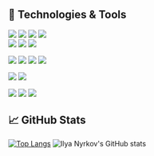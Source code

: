 <!-- Introduction -->

## 🔧 Technologies & Tools
<!-- Technology shields -->
<!-- Programming languages -->
![](https://img.shields.io/badge/Code-Golang-informational?style=flat&logo=go&logoColor=white&color=2bbc8a)
![](https://img.shields.io/badge/Code-Python-informational?style=flat&logo=python&logoColor=white&color=2bbc8a)
![](https://img.shields.io/badge/Code-C++-informational?style=flat&logo=cplusplus&logoColor=white&color=2bbc8a)
![](https://img.shields.io/badge/Code-C-informational?style=flat&logo=c&logoColor=white&color=2bbc8a) <br />
![](https://img.shields.io/badge/Code-C_Sharp-informational?style=flat&logo=csharp&logoColor=white&color=2bbc8a) 
![](https://img.shields.io/badge/Code-Rust-informational?style=flat&logo=rust&logoColor=white&color=2bbc8a)
![](https://img.shields.io/badge/Code-Erlang-informational?style=flat&logo=erlang&logoColor=white&color=2bbc8a)
<!-- Tools -->
![](https://img.shields.io/badge/Tools-Make-informational?style=flat&logo=cmake&logoColor=white&color=2bbc8a)
![](https://img.shields.io/badge/Shell-Bash-informational?style=flat&logo=gnubash&logoColor=white&color=2bbc8a)
![](https://img.shields.io/badge/Tools-Kubernetes-informational?style=flat&logo=kubernetes&logoColor=white&color=2bbc8a)
![](https://img.shields.io/badge/Tools-Docker-informational?style=flat&logo=docker&logoColor=white&color=2bbc8a)
<!-- Operating systems -->
![](https://img.shields.io/badge/OS-Linux-informational?style=flat&logo=linux&logoColor=white&color=2bbc8a)
![](https://img.shields.io/badge/OS-Ubuntu-informational?style=flat&logo=ubuntu&logoColor=white&color=2bbc8a)
<!-- Editor -->
![](https://img.shields.io/badge/Editor-Goland-informational?style=flat&logo=goland&logoColor=white&color=2bbc8a)
![](https://img.shields.io/badge/Editor-Pycharm-informational?style=flat&logo=pycharm&logoColor=white&color=2bbc8a)
![](https://img.shields.io/badge/Editor-Visual_Studio_Code-informational?style=flat&logo=visualstudiocode&logoColor=white&color=2bbc8a)


## 📈 GitHub Stats
<!-- Language stat -->
[![Top Langs](https://github-readme-stats.vercel.app/api/top-langs/?username=IlyaNyrkov&layout=demo&hide=CMake,Dockerfile&langs_count=5&theme=dark)](https://github.com/anuraghazra/github-readme-stats)
![Ilya Nyrkov's GitHub stats](https://github-readme-stats.vercel.app/api?username=IlyaNyrkov&show_icons=true&theme=dark)
